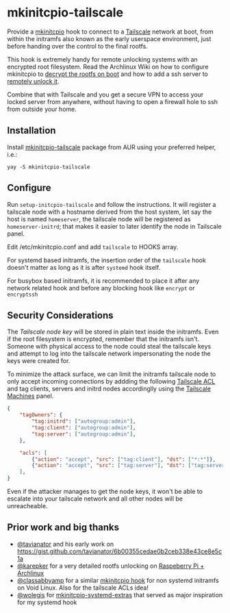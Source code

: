 # mkinitcpio-tailscale

Provide a [mkinitcpio][1] hook to connect to a [Tailscale][2] network at boot, from within
the initramfs also known as the early userspace environment, just before handing over 
the control to the final rootfs.

This hook is extremely handy for remote unlocking systems with an encrypted root filesystem.
Read the Archlinux Wiki on how to configure mkinitcpio to [decrypt the rootfs on boot][3] and
how to add a ssh server to [remotely unlock it][4].

[1]: https://wiki.archlinux.org/title/Mkinitcpio
[2]: https://tailscale.com
[3]: https://wiki.archlinux.org/title/dm-crypt/Encrypting_an_entire_system#Configuring_mkinitcpio_2
[4]: https://wiki.archlinux.org/title/Dm-crypt/Specialties#Remote_unlocking_of_root_(or_other)_partition

Combine that with Tailscale and you get a secure VPN to access your locked server from anywhere,
without having to open a firewall hole to ssh from outside your home.

## Installation

Install [mkinitcpio-tailscale](https://aur.archlinux.org/packages/mkinitcpio-tailscale) package from AUR using your preferred helper, i.e.:

```
yay -S mkinitcpio-tailscale
```

## Configure

Run `setup-initcpio-tailscale` and follow the instructions. It will register a tailscale node with a hostname derived from the host system,
let say the host is named `homeserver`, the tailscale node will be registered as `homeserver-initrd`; that makes it easier 
to later identify the node in Tailscale panel.

Edit /etc/mkinitcpio.conf and add `tailscale` to HOOKS array.

For systemd based initramfs, the insertion order of the `tailscale` hook doesn't matter as long as it is after `systemd` hook itself.

For busybox based initramfs, it is recommended to place it after any network related hook and before any blocking hook like `encrypt` or `encryptssh`

## Security Considerations

The *Tailscale node key* will be stored in plain text inside the initramfs. Even if the root filesystem is encrypted, remember that the initramfs isn't.
Someone with physical access to the node could steal the tailscale keys and attempt to log into the tailscale network impersonating the node the keys were created for.

To minimize the attack surface, we can limit the initramfs tailscale node to only accept incoming connections by addding the 
following [Tailscale ACL](https://login.tailscale.com/admin/acls) and tag clients, servers and initrd nodes accordinglly
using the [Tailscale Machines](https://login.tailscale.com/admin/machines) panel.


```json
{
	"tagOwners": {
		"tag:initrd": ["autogroup:admin"],
		"tag:client": ["autogroup:admin"],
		"tag:server": ["autogroup:admin"],
    },

	"acls": [
		{"action": "accept", "src": ["tag:client"], "dst": ["*:*"]},
		{"action": "accept", "src": ["tag:server"], "dst": ["tag:server:*"]},
	],
}
```

Even if the attacker manages to get the node keys, it won't be able to escalate into your tailscale network and all other nodes will be unreacheable.


## Prior work and big thanks

* [@tavianator][gh1] and his early work on https://gist.github.com/tavianator/6b00355cedae0b2ceb338e43ce8e5c1a
* [@karepker][gh2] for a very detailed rootfs unlocking on [Raspeberry Pi + Archlinux](https://karepker.com/raspberry-pi/)
* [@classabbyamp][gh3] for a similar [mkinitcpio hook](https://github.com/classabbyamp/mkinitcpio-tailscale) for non systemd initramfs on Void Linux. Also for the tailscale ACLs idea!
* [@wolegis][gh4] for [mkinitcpio-systemd-extras](https://github.com/wolegis/mkinitcpio-systemd-extras/) that served as major inspiration for my systemd hook

[gh1]: https://github.com/tavianator
[gh2]: https://github.com/karepker
[gh3]: https://github.com/classabbyamp
[gh4]: https://github.com/wolegis
